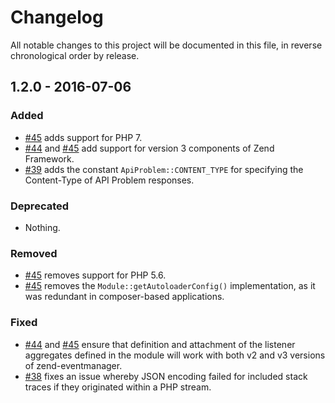 # Changelog

All notable changes to this project will be documented in this file, in reverse chronological order by release.

## 1.2.0 - 2016-07-06

### Added

- [#45](https://github.com/zfcampus/zf-api-problem/pull/45) adds support for PHP 7.
- [#44](https://github.com/zfcampus/zf-api-problem/pull/44) and
  [#45](https://github.com/zfcampus/zf-api-problem/pull/45) add support for
  version 3 components of Zend Framework.
- [#39](https://github.com/zfcampus/zf-api-problem/pull/39) adds the constant
  `ApiProblem::CONTENT_TYPE` for specifying the Content-Type of API Problem
  responses.

### Deprecated

- Nothing.

### Removed

- [#45](https://github.com/zfcampus/zf-api-problem/pull/45) removes support for
  PHP 5.6.
- [#45](https://github.com/zfcampus/zf-api-problem/pull/45) removes the
  `Module::getAutoloaderConfig()` implementation, as it was redundant in
  composer-based applications.

### Fixed

- [#44](https://github.com/zfcampus/zf-api-problem/pull/44) and
  [#45](https://github.com/zfcampus/zf-api-problem/pull/45) ensure that
  definition and attachment of the listener aggregates defined in the module
  will work with both v2 and v3 versions of zend-eventmanager.
- [#38](https://github.com/zfcampus/zf-api-problem/pull/38) fixes an issue
  whereby JSON encoding failed for included stack traces if they originated
  within a PHP stream.
